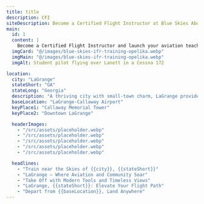 ```yaml
---
title: title
description: CFI
siteDescription: Become a Certified Flight Instructor at Blue Skies Above in Lannet, Alabama. Build flight hours, inspire new pilots, and advance your aviation career with expert training. Enroll today!
main:
  id: 1
  content: |
    Become a Certified Flight Instructor and launch your aviation teaching career at Blue Skies Above in Lannet, Alabama - training the next generation of pilots.
  imgCard: "@/images/blue-skies-ifr-training-opelika.webp"
  imgMain: "@/images/blue-skies-ifr-training-opelika.webp"
  imgAlt: Student pilot flying over Lanett in a Cessna 172

location:
  city: "LaGrange"
  stateShort: "GA"
  stateLong: "Georgia"
  description: "A thriving city with small-town charm, LaGrange provides modern training facilities and rich aviation history."
  baseLocation: "LaGrange-Callaway Airport"
  keyPlace1: "Callaway Memorial Tower"
  keyPlace2: "Downtown LaGrange"

  headerImages:
    - "/src/assets/placeholder.webp"
    - "/src/assets/placeholder.webp"
    - "/src/assets/placeholder.webp"
    - "/src/assets/placeholder.webp"
    - "/src/assets/placeholder.webp"

  headlines:
    - "Train near the Skies of {{city}}, {{stateShort}}"
    - "LaGrange – Where Aviation and Community Soar"
    - "Take Off with Modern Tools and Timeless Views"
    - "LaGrange, {{stateShort}}: Elevate Your Flight Path"
    - "Depart from {{baseLocation}}, Land Anywhere"
---
```

